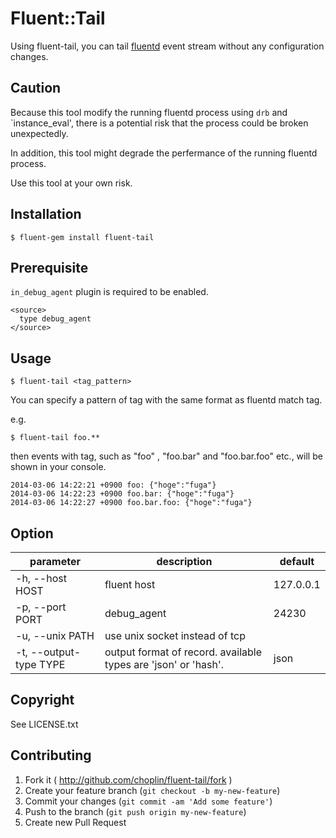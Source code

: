 # Fluent::Tail

Using fluent-tail, you can tail [fluentd](http://fluentd.org/) event stream without any configuration changes.

## Caution

Because this tool modify the running fluentd process using `drb` and `instance_eval', there is a potential risk that the process could be broken unexpectedly.

In addition, this tool might degrade the perfermance of the running fluentd process.

Use this tool at your own risk.

## Installation

```
$ fluent-gem install fluent-tail
```

## Prerequisite

`in_debug_agent` plugin is required to be enabled.

```
<source>
  type debug_agent
</source>
```

## Usage

```
$ fluent-tail <tag_pattern>
```

You can specify a pattern of tag with the same format as fluentd match tag.

e.g.


```
$ fluent-tail foo.**
```

then events with tag, such as "foo" , "foo.bar" and "foo.bar.foo" etc., will be shown in your console.

```
2014-03-06 14:22:21 +0900 foo: {"hoge":"fuga"}
2014-03-06 14:22:23 +0900 foo.bar: {"hoge":"fuga"}
2014-03-06 14:22:27 +0900 foo.bar.foo: {"hoge":"fuga"}
```

## Option

|parameter|description|default|
|---|---|---|
|-h, --host HOST|fluent host|127.0.0.1|
|-p, --port PORT|debug_agent|24230|
|-u, --unix PATH|use unix socket instead of tcp||
|-t, --output-type TYPE|output format of record. available types are 'json' or 'hash'.|json|

## Copyright

See LICENSE.txt

## Contributing

1. Fork it ( http://github.com/choplin/fluent-tail/fork )
2. Create your feature branch (`git checkout -b my-new-feature`)
3. Commit your changes (`git commit -am 'Add some feature'`)
4. Push to the branch (`git push origin my-new-feature`)
5. Create new Pull Request
